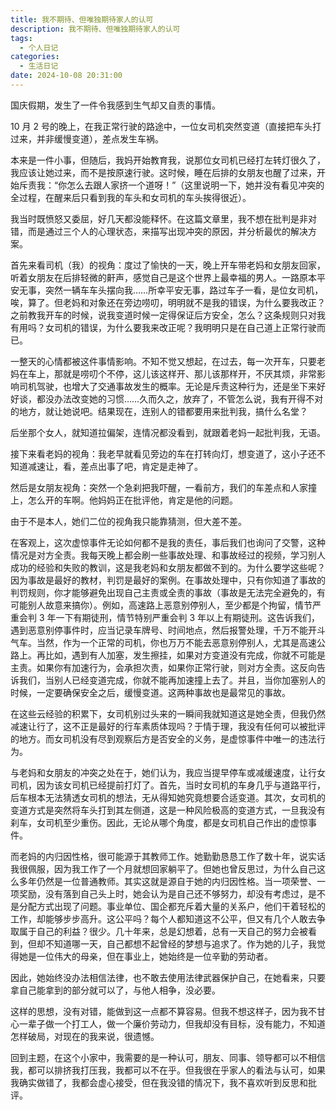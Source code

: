```yaml
---
title: 我不期待、但唯独期待家人的认可
description: 我不期待、但唯独期待家人的认可
tags:
  - 个人日记
categories:
  - 生活日记
date: 2024-10-08 20:31:00
---
```


国庆假期，发生了一件令我感到生气却又自责的事情。

10 月 2 号的晚上，在我正常行驶的路途中，一位女司机突然变道（直接把车头打过来，并非缓慢变道），差点发生车祸。

本来是一件小事，但随后，我妈开始教育我，说那位女司机已经打左转灯很久了，我应该让她过来，而不是按原速行驶。这时候，睡在后排的女朋友也醒了过来，开始斥责我：“你怎么去跟人家挤一个道呀！”（这里说明一下，她并没有看见冲突的全过程，在醒来后只看到我的车头和女司机的车头挨得很近）。

我当时既愤怒又委屈，好几天都没能释怀。在这篇文章里，我不想在批判是非对错，而是通过三个人的心理状态，来描写出现冲突的原因，并分析最优的解决方案。

首先来看司机（我）的视角：度过了愉快的一天，晚上开车带老妈和女朋友回家，听着女朋友在后排轻微的鼾声，感觉自己是这个世界上最幸福的男人。一路原本平安无事，突然一辆车车头摆向我……所幸平安无事，路过车子一看，是位女司机，唉，算了。但老妈和对象还在旁边唠叨，明明就不是我的错误，为什么要我改正？之前教我开车的时候，说我变道时候一定得保证后方安全，怎么？这条规则只对我有用吗？女司机的错误，为什么要我来改正呢？我明明只是在自己道上正常行驶而已。

一整天的心情都被这件事情影响。不知不觉又想起，在过去，每一次开车，只要老妈在车上，那就是唠叨个不停，这儿该这样开、那儿该那样开，不厌其烦，非常影响司机驾驶，也增大了交通事故发生的概率。无论是斥责这种行为，还是坐下来好好谈，都没办法改变她的习惯……久而久之，放弃了，不管怎么说，我有开得不对的地方，就让她说吧。结果现在，连别人的错都要用来批判我，搞什么名堂？

后坐那个女人，就知道拉偏架，连情况都没看到，就跟着老妈一起批判我，无语。

接下来看老妈的视角：我老早就看见旁边的车在打转向灯，想变道了，这小子还不知道减速让，看，差点出事了吧，肯定是走神了。

然后是女朋友视角：突然一个急刹把我吓醒，一看前方，我们的车差点和人家撞上，怎么开的车啊。他妈妈正在批评他，肯定是他的问题。

由于不是本人，她们二位的视角我只能靠猜测，但大差不差。

在客观上，这次虚惊事件无论如何都不是我的责任，事后我们也询问了交警，这种情况是对方全责。我每天晚上都会刷一些事故处理、和事故经过的视频，学习别人成功的经验和失败的教训，这是我老妈和女朋友都做不到的。为什么要学这些呢？因为事故是最好的教材，判罚是最好的案例。在事故处理中，只有你知道了事故的判罚规则，你才能够避免出现自己主责或全责的事故（事故是无法完全避免的，有可能别人故意来搞你）。例如，高速路上恶意别停别人，至少都是个拘留，情节严重会判 3 年一下有期徒刑，情节特别严重会判 3 年以上有期徒刑。这告诉我们，遇到恶意别停事件时，应当记录车牌号、时间地点，然后报警处理，千万不能开斗气车。当然，作为一个正常的司机，你也万万不能去恶意别停别人，尤其是高速公路上。再比如，遇到有人加塞，发生擦挂，如果对方变道没有完成，你就不可能是主责。如果你有加速行为，会承担次责，如果你正常行驶，则对方全责。这反向告诉我们，当别人已经变道完成，你就不能再加速撞上去了。并且，当你加塞别人的时候，一定要确保安全之后，缓慢变道。这两种事故也是最常见的事故。

在这些云经验的积累下，女司机别过头来的一瞬间我就知道这是她全责，但我仍然减速让行了，这不正是最好的行车素质体现吗？于情于理，我没有任何可以被批评的地方。而女司机没有尽到观察后方是否安全的义务，是虚惊事件中唯一的违法行为。

与老妈和女朋友的冲突之处在于，她们认为，我应当提早停车或减缓速度，让行女司机，因为该女司机已经提前打灯了。首先，当时女司机的车身几乎与道路平行，后车根本无法猜透女司机的想法，无从得知她究竟想要合适变道。其次，女司机的变道方式是突然将车头打到其左侧道，这是一种风险极高的变道方式，一旦我没有刹车，女司机至少重伤。因此，无论从哪个角度，都是女司机自己作出的虚惊事件。

而老妈的内归因性格，很可能源于其教师工作。她勤勤恳恳工作了数十年，说实话我很佩服，因为我工作了一个月就想回家躺平了。但她也曾反思过，为什么自己这么多年仍然是一位普通教师。其实这就是源自于她的内归因性格。当一项荣誉、一项奖励，没有落到自己头上时，她会认为是自己还不够努力，却没有考虑过，是不是分配方式出现了问题。事业单位、国企都充斥着大量的关系户，他们干着轻松的工作，却能够步步高升。这公平吗？每个人都知道这不公平，但又有几个人敢去争取属于自己的利益？很少。几十年来，总是幻想着，总有一天自己的努力会被看到，但却不知道哪一天，自己都想不起曾经的梦想与追求了。作为她的儿子，我觉得她是一位伟大的母亲，但在事业上，她始终是一位辛勤的劳动者。

因此，她始终没办法相信法律，也不敢去使用法律武器保护自己，在她看来，只要拿自己能拿到的部分就可以了，与他人相争，没必要。

这样的思想，没有对错，能做到这一点都不算容易。但我不想这样子，因为我不甘心一辈子做一个打工人，做一个廉价劳动力，但我却没有目标，没有能力，不知道怎样破局，对现在的我来说，很遗憾。

回到主题，在这个小家中，我需要的是一种认可，朋友、同事、领导都可以不相信我，都可以排挤我打压我，我都可以不在乎。但我很在乎家人的看法与认可，如果我确实做错了，我都会虚心接受，但在我没错的情况下，我不喜欢听到反思和批评。

